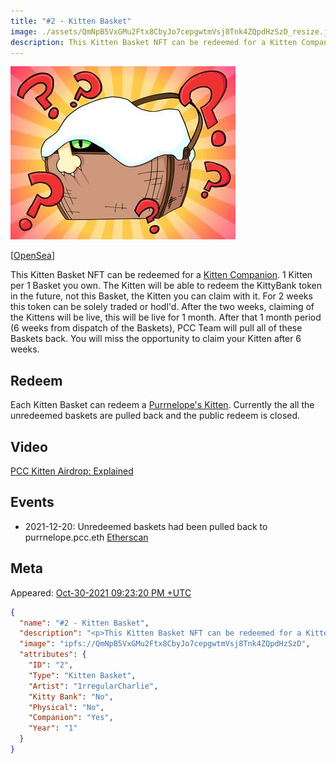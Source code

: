 ```yaml
---
title: "#2 - Kitten Basket"
image: ./assets/QmNpB5VxGMu2Ftx8CbyJo7cepgwtmVsj8Tnk4ZQpdHzSzD_resize.jpg
description: This Kitten Basket NFT can be redeemed for a Kitten Companion.
---
```


[![#2 - Kitten Basket](./assets/QmNpB5VxGMu2Ftx8CbyJo7cepgwtmVsj8Tnk4ZQpdHzSzD_resize.jpg)](https://ipfs.io/ipfs/QmNpB5VxGMu2Ftx8CbyJo7cepgwtmVsj8Tnk4ZQpdHzSzD)

[[OpenSea](https://opensea.io/assets/0xda7d42b6167f1497346d7b2336a6d7a603026db1/1)]

This Kitten Basket NFT can be redeemed for a [Kitten Companion](../kittens/index.md). 1 Kitten per 1 Basket you own. The Kitten will be able to redeem the KittyBank token in the future, not this Basket, the Kitten you can claim with it. For 2 weeks this token can be solely traded or hodl'd. After the two weeks, claiming of the Kittens will be live, this will be live for 1 month. After that 1 month period (6 weeks from dispatch of the Baskets), PCC Team will pull all of these Baskets back. You will miss the opportunity to claim your Kitten after 6 weeks.

## Redeem

Each Kitten Basket can redeem a [Purrnelope's Kitten](../kittens/index.md). Currently the all the unredeemed baskets are pulled back and the public redeem is closed.

## Video

[PCC Kitten Airdrop: Explained](/posts/explained/202112-kitten-airdrop)

## Events

- 2021-12-20: Unredeemed baskets had been pulled back to purrnelope.pcc.eth [Etherscan](https://etherscan.io/tx/0x2598b855a071a7dc498c20f8768891178aa293034e44db5ac2c10c95d06acac1)

## Meta

Appeared: [Oct-30-2021 09:23:20 PM +UTC](https://etherscan.io/tx/0xee6f82b49c85be3f8b8ba8dda9506fea818455da563cfde46ce9bcbb8d7dd05b)

```json title="ipfs://QmdxdSp2cxDR1SXNayAK61uhtwv18FvQQecZ82j7jAYpH7"
{
  "name": "#2 - Kitten Basket",
  "description": "<p>This Kitten Basket NFT can be redeemed for a Kitten Companion. 1 Kitten per 1 Basket you own. The Kitten will be able to redeem the KittyBank token in the future, not this Basket, the Kitten you can claim with it, we want that to be clear.</p><p>For 2 weeks this token can be solely traded or hodl'd. After the two weeks, claiming of the Kittens will be live, this will be live for 1 month. After that 1 month period (6 weeks from dispatch of the Baskets) we will pull all of these Baskets back. You will miss the opportunity to claim your Kitten after 6 weeks. Please remember to claim your Kitten!</p>",
  "image": "ipfs://QmNpB5VxGMu2Ftx8CbyJo7cepgwtmVsj8Tnk4ZQpdHzSzD",
  "attributes": {
    "ID": "2",
    "Type": "Kitten Basket",
    "Artist": "1rregularCharlie",
    "Kitty Bank": "No",
    "Physical": "No",
    "Companion": "Yes",
    "Year": "1"
  }
}
```
